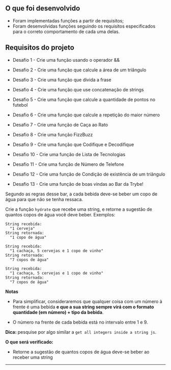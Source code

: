 ## O que foi desenvolvido

- Foram implementadas funções a partir de requisitos;
- Foram desenvolvidas funções seguindo os requisitos especificados para o correto comportamento de cada uma delas.

## Requisitos do projeto

* Desafio 1 - Crie uma função usando o operador &&

* Desafio 2 - Crie uma função que calcule a área de um triângulo

* Desafio 3 - Crie uma função que divida a frase

* Desafio 4 - Crie uma função que use concatenação de strings

* Desafio 5 - Crie uma função que calcule a quantidade de pontos no futebol

* Desafio 6 - Crie uma função que calcule a repetição do maior número

* Desafio 7 - Crie uma função de Caça ao Rato

* Desafio 8 - Crie uma função FizzBuzz

* Desafio 9 - Crie uma função que Codifique e Decodifique

* Desafio 10 - Crie uma função de Lista de Tecnologias

* Desafio 11 - Crie uma função de Número de Telefone

* Desafio 12 - Crie uma função de Condição de existência de um triângulo

* Desafio 13 - Crie uma função de boas vindas ao Bar da Trybe!

Segundo as regras desse bar, a cada bebida deve-se beber um copo de água para que não se tenha ressaca.

Crie a função `hydrate` que recebe uma string, e retorne a sugestão de quantos copos de água você deve beber. Exemplos:
```
String recebida:
  "1 cerveja"
String retornada:
  "1 copo de água"
```

```
String recebida:
  "1 cachaça, 5 cervejas e 1 copo de vinho"
String retornada:
  "7 copos de água"
```

```
String recebida:
  "1 cachaça, 5 cervejas e 1 copo de vinho"
String retornada:
  "7 copos de água"
```

**Notas**

- Para simplificar, consideraremos que qualquer coisa com um número à frente é uma bebida **e que a sua string sempre virá com o formato quantidade (em número) + tipo da bebida**.

- O número na frente de cada bebida está no intervalo entre 1 e 9.

**Dica:** pesquise por algo similar a `get all integers inside a string js`.

**O que será verificado:**

- Retorne a sugestão de quantos copos de água deve-se beber ao receber uma string

---
